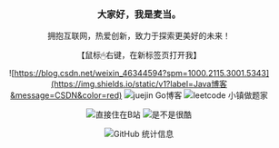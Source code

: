 <div align="center">
  
### 大家好，我是麦当。
拥抱互联网，热爱创新，致力于探索更美好的未来！

【鼠标🖱右键，在新标签页打开我】

![https://blog.csdn.net/weixin_46344594?spm=1000.2115.3001.5343](https://img.shields.io/static/v1?label=Java博客&message=CSDN&color=red)
![juejin Go博客](https://img.shields.io/static/v1?label=Go博客&message=juejin&color=brightgreen)
![leetcode 小镇做题家](https://img.shields.io/static/v1?label=小镇做题家&message=leetcode&color=cyan)

![直接住在B站](https://img.shields.io/static/v1?label=直接住在B站&message=Bilibili&color=ff69b4)
![是不是很酷](https://img.shields.io/static/v1?label=是不是很酷&message=douyin&color=orange)

![GitHub 统计信息](https://github-readme-stats.vercel.app/api?username=hjg66-5&theme=solarized-dark&show_icons=true)
